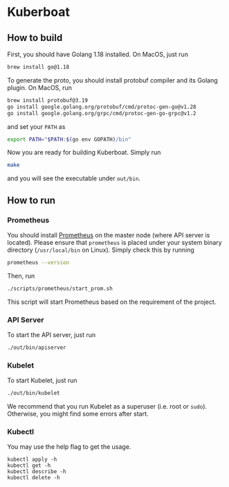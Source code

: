 # Kuberboat

## How to build

First, you should have Golang 1.18 installed. On MacOS, just run

```bash
brew install go@1.18
```

To generate the proto, you should install protobuf compiler and its Golang plugin. On MacOS, run

```bash
brew install protobuf@3.19
go install google.golang.org/protobuf/cmd/protoc-gen-go@v1.28
go install google.golang.org/grpc/cmd/protoc-gen-go-grpc@v1.2
```

and set your `PATH` as 

```bash
export PATH="$PATH:$(go env GOPATH)/bin"
```

Now you are ready for building Kuberboat. Simply run

```bash
make
``` 

and you will see the executable under `out/bin`.

## How to run

### Prometheus

You should install [Prometheus](https://prometheus.io/download/) on the master node (where API server is located). Please ensure that `prometheus` is placed under your system binary directory (`/usr/local/bin` on Linux). Simply check this by running

```bash
prometheus --version
```

Then, run 

```bash
./scripts/prometheus/start_prom.sh
```

This script will start Prometheus based on the requirement of the project.

### API Server

To start the API server, just run

```bash
./out/bin/apiserver
```

### Kubelet

To start Kubelet, just run

```bash
./out/bin/kubelet
```

We recommend that you run Kubelet as a superuser (i.e. root or `sudo`). Otherwise, you might find some errors after start.


### Kubectl
You may use the help flag to get the usage.
```shell
kubectl apply -h
kubectl get -h
kubectl describe -h
kubectl delete -h
```